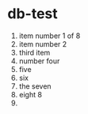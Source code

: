 # db-test

1. item number 1 of 8
2. item number 2
3. third item
4. number four
5. five
6. six
7. the seven
8. eight 8
9.
